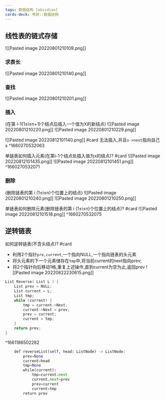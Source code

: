 ```yaml
---
tags: 数据结构 [obsidian]
cards-deck: 考研::数据结构
---
```


## 线性表的链式存储
![[Pasted image 20220801210109.png]]
### 求表长
![[Pasted image 20220801210140.png]]
### 查找
![[Pasted image 20220801210201.png]]

### 插入
(在第 i-1(1≤i≤n+1)个结点后插入一个值为X的新结点)
![[Pasted image 20220801210220.png]]
![[Pasted image 20220801210229.png]]


![[Pasted image 20220812101140.png]] #card 
无法插入,并且`s->next`指向自己s
^1660270532063

单链表如何插入元素(在第i-1个结点处插入值为x的结点)? #card 
![[Pasted image 20220812101435.png]]
![[Pasted image 20220812101451.png]]
^1660270532071


### 删除
(删除链表的第 i (1≤i≤n)个位置上的结点)
![[Pasted image 20220801210240.png]]
![[Pasted image 20220801210250.png]]

单链表如何删除元素(删除链表的第 i (1≤i≤n)个位置上的结点)? #card 
![[Pasted image 20220812101518.png]]
^1660270532075


## 逆转链表

如何逆转链表(不含头结点)? #card 
- 利用2个指针`pre,current`,一个指向NULL,一个指向链表的头元素
- 将头元素的下一个元素储存在`tmp`中,将当前current的next指向prev;
- 将2个指针向后移动1格,重复上述操作,直到current为空为止,返回prev
![[Pasted image 20220822230615.png]]
```c
List Reverse( List L ) {
    List prev = NULL;
    List current = L;
    List tmp;
    while (current) {
        tmp = current->Next;
        current->Next = prev;
        prev = current;
        current = tmp;
    }
    return prev;
}
```
^1661186502282


```python
    def reverseList(self, head: ListNode) -> ListNode:
        prev=None
        current=head
        tmp=None
        while(current):
            tmp=current.next
            current.next=prev
            prev=current
            current=tmp
        return prev
```